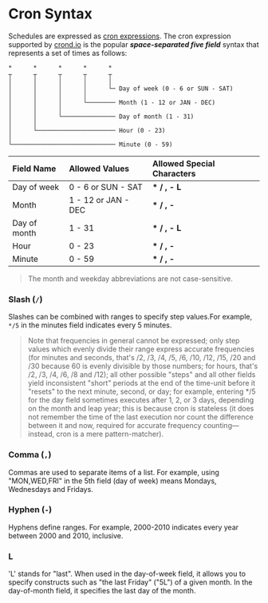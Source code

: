 # Cron Syntax

Schedules are expressed as [cron expressions](https://en.wikipedia.org/wiki/Cron#CRON_expression). The cron expression supported by [crond.io](https://www.crond.io) is the popular _**space-separated five field**_ syntax that represents a set of times as follows:

```
*      *      *      *      *
┬      ┬      ┬      ┬      ┬
│      │      │      │      │
│      │      │      │      └─ Day of week (0 - 6 or SUN - SAT)
│      │      │      │  
│      │      │      └──────── Month (1 - 12 or JAN - DEC)
│      │      │
│      │      └─────────────── Day of month (1 - 31)
│      │
│      └────────────────────── Hour (0 - 23)
│
└───────────────────────────── Minute (0 - 59)
```

| Field Name | Allowed Values | Allowed Special Characters |
| :--- | :--- | :--- |
| Day of week | 0 - 6 or SUN - SAT | **\* / , - L** |
| Month | 1 - 12 or JAN - DEC | **\* / , -** |
| Day of month | 1 - 31 | **\* / , - L** |
| Hour | 0 - 23 | **\* / , -** |
| Minute | 0 - 59 | **\* / , -** |

> The month and weekday abbreviations are not case-sensitive.

### Slash \(`/`\)

Slashes can be combined with ranges to specify step values.For example, `*/5` in the minutes field indicates every 5 minutes.

> Note that frequencies in general cannot be expressed; only step values which evenly divide their range express accurate frequencies \(for minutes and seconds, that's /2, /3, /4, /5, /6, /10, /12, /15, /20 and /30 because 60 is evenly divisible by those numbers; for hours, that's /2, /3, /4, /6, /8 and /12\); all other possible "steps" and all other fields yield inconsistent "short" periods at the end of the time-unit before it "resets" to the next minute, second, or day; for example, entering \*/5 for the day field sometimes executes after 1, 2, or 3 days, depending on the month and leap year; this is because cron is stateless \(it does not remember the time of the last execution nor count the difference between it and now, required for accurate frequency counting—instead, cron is a mere pattern-matcher\).

### Comma \(`,`\)

Commas are used to separate items of a list. For example, using "MON,WED,FRI" in the 5th field \(day of week\) means Mondays, Wednesdays and Fridays.

### Hyphen \(`-`\)

Hyphens define ranges. For example, 2000-2010 indicates every year between 2000 and 2010, inclusive.

### L

'L' stands for "last". When used in the day-of-week field, it allows you to specify constructs such as "the last Friday" \("5L"\) of a given month. In the day-of-month field, it specifies the last day of the month.

